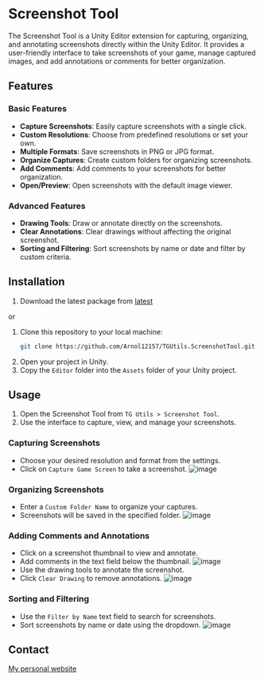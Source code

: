 # Screenshot Tool

The Screenshot Tool is a Unity Editor extension for capturing, organizing, and annotating screenshots directly within the Unity Editor. It provides a user-friendly interface to take screenshots of your game, manage captured images, and add annotations or comments for better organization.

## Features

### Basic Features
- **Capture Screenshots**: Easily capture screenshots with a single click.
- **Custom Resolutions**: Choose from predefined resolutions or set your own.
- **Multiple Formats**: Save screenshots in PNG or JPG format.
- **Organize Captures**: Create custom folders for organizing screenshots.
- **Add Comments**: Add comments to your screenshots for better organization.
- **Open/Preview**: Open screenshots with the default image viewer.

### Advanced Features
- **Drawing Tools**: Draw or annotate directly on the screenshots.
- **Clear Annotations**: Clear drawings without affecting the original screenshot.
- **Sorting and Filtering**: Sort screenshots by name or date and filter by custom criteria.

## Installation
1. Download the latest package from [latest](https://github.com/Arnol12157/TGUtils.ScreenshotTool/releases/tag/Latest)

or
1. Clone this repository to your local machine:
    ```bash
    git clone https://github.com/Arnol12157/TGUtils.ScreenshotTool.git
    ```
2. Open your project in Unity.
3. Copy the `Editor` folder into the `Assets` folder of your Unity project.

## Usage

1. Open the Screenshot Tool from `TG Utils > Screenshot Tool`.
2. Use the interface to capture, view, and manage your screenshots.

### Capturing Screenshots
- Choose your desired resolution and format from the settings.
- Click on `Capture Game Screen` to take a screenshot.
  ![image](https://github.com/Arnol12157/TGUtils.ScreenshotTool/assets/13397644/44a34084-d30a-4aa5-8516-f60211ac0c8d)

### Organizing Screenshots
- Enter a `Custom Folder Name` to organize your captures.
- Screenshots will be saved in the specified folder.
![image](https://github.com/Arnol12157/TGUtils.ScreenshotTool/assets/13397644/55079f17-d5b0-41ca-b927-2dfb5f6ca440)

### Adding Comments and Annotations
- Click on a screenshot thumbnail to view and annotate.
- Add comments in the text field below the thumbnail.
  ![image](https://github.com/Arnol12157/TGUtils.ScreenshotTool/assets/13397644/138ee65a-6d87-44b6-9ad8-3308c7a1e043)
- Use the drawing tools to annotate the screenshot.
- Click `Clear Drawing` to remove annotations.
  ![image](https://github.com/Arnol12157/TGUtils.ScreenshotTool/assets/13397644/d32fb89b-463e-4b90-b7f7-50fd244bd29e)

### Sorting and Filtering
- Use the `Filter by Name` text field to search for screenshots.
- Sort screenshots by name or date using the dropdown.
  ![image](https://github.com/Arnol12157/TGUtils.ScreenshotTool/assets/13397644/1934109a-a610-45f6-b4ba-93ba098ce8f7)

## Contact
[My personal website](https://arnol12157.github.io/)
